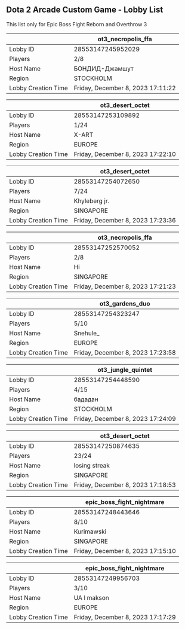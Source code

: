## Dota 2 Arcade Custom Game - Lobby List

This list only for Epic Boss Fight Reborn and Overthrow 3

|  | ot3_necropolis_ffa |
| ------ | ------ |
| Lobby ID | 28553147245952029 |
| Players | 2/8 |
| Host Name | БОНДИД-Джамшут |
| Region | STOCKHOLM |
| Lobby Creation Time | Friday, December 8, 2023 17:11:22 |


|  | ot3_desert_octet |
| ------ | ------ |
| Lobby ID | 28553147253109892 |
| Players | 1/24 |
| Host Name | X-ART |
| Region | EUROPE |
| Lobby Creation Time | Friday, December 8, 2023 17:22:10 |


|  | ot3_desert_octet |
| ------ | ------ |
| Lobby ID | 28553147254072650 |
| Players | 7/24 |
| Host Name | Khyleberg jr. |
| Region | SINGAPORE |
| Lobby Creation Time | Friday, December 8, 2023 17:23:36 |


|  | ot3_necropolis_ffa |
| ------ | ------ |
| Lobby ID | 28553147252570052 |
| Players | 2/8 |
| Host Name | Hi |
| Region | SINGAPORE |
| Lobby Creation Time | Friday, December 8, 2023 17:21:23 |


|  | ot3_gardens_duo |
| ------ | ------ |
| Lobby ID | 28553147254323247 |
| Players | 5/10 |
| Host Name | Snehule_ |
| Region | EUROPE |
| Lobby Creation Time | Friday, December 8, 2023 17:23:58 |


|  | ot3_jungle_quintet |
| ------ | ------ |
| Lobby ID | 28553147254448590 |
| Players | 4/15 |
| Host Name | бададан |
| Region | STOCKHOLM |
| Lobby Creation Time | Friday, December 8, 2023 17:24:09 |


|  | ot3_desert_octet |
| ------ | ------ |
| Lobby ID | 28553147250874635 |
| Players | 23/24 |
| Host Name | losing streak |
| Region | SINGAPORE |
| Lobby Creation Time | Friday, December 8, 2023 17:18:53 |


|  | epic_boss_fight_nightmare |
| ------ | ------ |
| Lobby ID | 28553147248443646 |
| Players | 8/10 |
| Host Name | Kurimawski |
| Region | SINGAPORE |
| Lobby Creation Time | Friday, December 8, 2023 17:15:10 |


|  | epic_boss_fight_nightmare |
| ------ | ------ |
| Lobby ID | 28553147249956703 |
| Players | 3/10 |
| Host Name | UA l makson |
| Region | EUROPE |
| Lobby Creation Time | Friday, December 8, 2023 17:17:29 |


